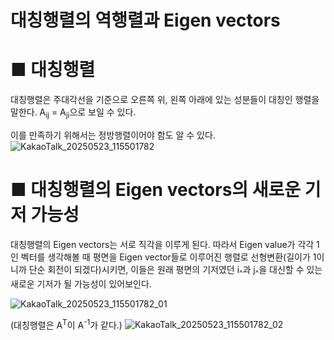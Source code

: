 # 대칭행렬의 역행렬과 Eigen vectors 

# ■ 대칭행렬

대칭행렬은 주대각선을 기준으로 오른쪽 위, 왼쪽 아래에 있는 성분들이 대칭인 행렬을 말한다. 
A<sub>ij</sub> = A<sub>ji</sub>으로 보일 수 있다.

이를 만족하기 위해서는 정방행렬이어야 함도 알 수 있다.
![KakaoTalk_20250523_115501782](https://github.com/user-attachments/assets/8081a1c7-f0bb-46b7-ac9c-dfebf93d752a)

# ■ 대칭행렬의 Eigen vectors의 새로운 기저 가능성

대칭행렬의 Eigen vectors는 서로 직각을 이루게 된다. 따라서 Eigen value가 각각 1인 벡터를 생각해볼 때
평면을 Eigen vector들로 이루어진 행렬로 선형변환(길이가 1이니까 단순 회전이 되겠다)시키면,
이들은 원래 평면의 기저였던 i<sub>^</sub>과 j<sub>^</sub>을 대신할 수 있는 새로운 기저가 될 가능성이 있어보인다.

![KakaoTalk_20250523_115501782_01](https://github.com/user-attachments/assets/54f37853-9a29-44db-98d4-bc5d083de844)


(대칭행렬은 A<sup>T</sup>이 A<sup>-1</sup>가 같다.) 
![KakaoTalk_20250523_115501782_02](https://github.com/user-attachments/assets/4bf459f3-4019-4a2a-973d-00d317ee0a6a)
